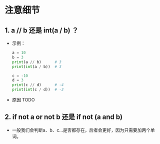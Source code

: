 # 注意细节

## 1. a // b 还是 int(a / b) ？

- 示例：

  ```python
  a = 10
  b = 3
  print(a // b)      # 3
  print(int(a / b))  # 3
  
  c = -10
  d = 3
  print(c // d)      # -4
  print(int(c / d))  # -3
  ```

- 原因 TODO

## 2. if not a or not b 还是 if not (a and b)

- 一般我们会判断a、b、c...是否都存在，后者会更好，因为只需要加两个单词。

